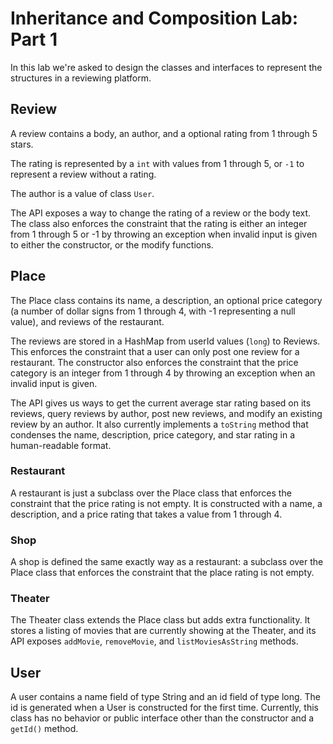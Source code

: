 # Inheritance and Composition Lab: Part 1

In this lab we're asked to design the classes and interfaces to represent the structures in a reviewing platform.

## Review

A review contains a body, an author, and a optional rating from 1 through 5 stars.

The rating is represented by a `int` with values from 1 through 5, or `-1` to represent a review without a rating.

The author is a value of class `User`.

The API exposes a way to change the rating of a review or the body text. The class also enforces the constraint that the
rating is either an integer from 1 through 5 or -1 by throwing an exception when invalid input is given to either the
constructor, or the modify functions.

## Place

The Place class contains its name, a description, an optional price category (a number of dollar signs from 1 through 4,
with -1 representing a null value), and reviews of the restaurant.

The reviews are stored in a HashMap from userId values (`long`) to Reviews. This enforces the constraint that a user can
only post one review for a restaurant. The constructor also enforces the constraint that the price category is an integer from 1 through 4 by throwing an exception when an invalid input is given.

The API gives us ways to get the current average star rating based on its reviews, query reviews by author, post new
reviews, and modify an existing review by an author. It also currently implements a `toString` method that condenses the
name, description, price category, and star rating in a human-readable format.

### Restaurant
A restaurant is just a subclass over the Place class that enforces the constraint that the price rating is not empty. It
is constructed with a name, a description, and a price rating that takes a value from 1 through 4.

### Shop
A shop is defined the same exactly way as a restaurant: a subclass over the Place class that enforces the constraint that
the place rating is not empty.

### Theater
The Theater class extends the Place class but adds extra functionality. It stores a listing of movies that are currently
showing at the Theater, and its API exposes `addMovie`, `removeMovie`, and `listMoviesAsString` methods.

## User

A user contains a name field of type String and an id field of type long. The id is generated when a User is constructed
for the first time. Currently, this class has no behavior or public interface other than the constructor and a `getId()` method.
